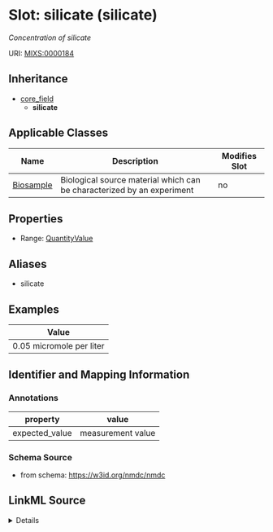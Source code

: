 # Slot: silicate (silicate)


_Concentration of silicate_



URI: [MIXS:0000184](https://w3id.org/mixs/0000184)




## Inheritance

* [core_field](core_field.md)
    * **silicate**





## Applicable Classes

| Name | Description | Modifies Slot |
| --- | --- | --- |
[Biosample](Biosample.md) | Biological source material which can be characterized by an experiment |  no  |







## Properties

* Range: [QuantityValue](QuantityValue.md)



## Aliases


* silicate




## Examples

| Value |
| --- |
| 0.05 micromole per liter |

## Identifier and Mapping Information





### Annotations

| property | value |
| --- | --- |
| expected_value | measurement value || preferred_unit | micromole per liter || occurrence | 1 |



### Schema Source


* from schema: https://w3id.org/nmdc/nmdc




## LinkML Source

<details>
```yaml
name: silicate
annotations:
  expected_value:
    tag: expected_value
    value: measurement value
  preferred_unit:
    tag: preferred_unit
    value: micromole per liter
  occurrence:
    tag: occurrence
    value: '1'
description: Concentration of silicate
title: silicate
examples:
- value: 0.05 micromole per liter
from_schema: https://w3id.org/nmdc/nmdc
aliases:
- silicate
rank: 1000
is_a: core field
slot_uri: MIXS:0000184
multivalued: false
alias: silicate
domain_of:
- Biosample
range: QuantityValue

```
</details>